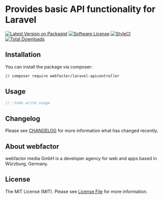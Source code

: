 # Provides basic API functionality for Laravel

[![Latest Version on Packagist](https://img.shields.io/packagist/v/webfactor/laravel-apicontroller.svg?style=flat-square)](https://packagist.org/packages/webfactor/laravel-apicontroller)
[![Software License](https://img.shields.io/badge/license-MIT-brightgreen.svg?style=flat-square)](LICENSE.md)
[![StyleCI](https://styleci.io/repos/104893362/shield?branch=master)](https://styleci.io/repos/104893362)
[![Total Downloads](https://img.shields.io/packagist/dt/webfactor/laravel-apicontroller.svg?style=flat-square)](https://packagist.org/packages/spatie/laravel-apicontroller)


## Installation

You can install the package via composer:

```bash
// composer require webfactor/laravel-apicontroller
```

## Usage

``` php
// :todo write usage
```

## Changelog

Please see [CHANGELOG](CHANGELOG.md) for more information what has changed recently.

## About webfactor

webfactor media GmbH is a developer agency for web and apps based in Würzburg, Germany. 


## License

The MIT License (MIT). Please see [License File](LICENSE.md) for more information.
